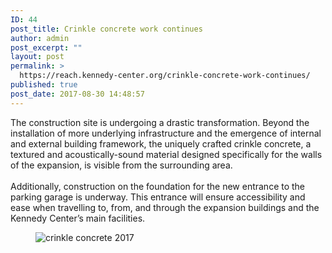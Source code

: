 ```yaml
---
ID: 44
post_title: Crinkle concrete work continues
author: admin
post_excerpt: ""
layout: post
permalink: >
  https://reach.kennedy-center.org/crinkle-concrete-work-continues/
published: true
post_date: 2017-08-30 14:48:57
---
```

<!-- wp:paragraph -->
<p>The construction site is undergoing a drastic transformation. Beyond the installation of more underlying infrastructure and the emergence of internal and external building framework, the uniquely crafted crinkle concrete, a textured and acoustically-sound material designed specifically for the walls of the expansion, is visible from the surrounding area.<br><br>Additionally, construction on the foundation for the new entrance to the parking garage is underway. This entrance will ensure accessibility and ease when travelling to, from, and through the expansion buildings and the Kennedy Center’s main facilities. </p>
<!-- /wp:paragraph -->

<!-- wp:image -->
<figure class="wp-block-image"><img src="http://cms.kennedy-center.org/images/default-source/reach-expansion/crinkle-concrete_2017-08-30.jpg?sfvrsn=6e234092_4" alt="crinkle concrete 2017"/></figure>
<!-- /wp:image -->